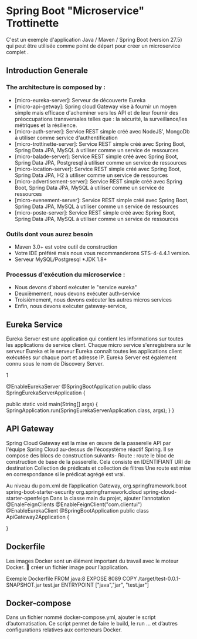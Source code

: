 # Spring Boot "Microservice" Trottinette
C'est un exemple d'application Java / Maven / Spring Boot (version 27.5) qui peut être utilisée comme point de départ pour créer un microservice complet .

## Introduction Generale
### The architecture is composed by :
* [micro-eureka-server]: Serveur de découverte Eureka
* [micro-api-getway]: Spring cloud Gateway vise à fournir un moyen simple mais efficace d'acheminer vers les API et de leur fournir des préoccupations transversales telles que : la sécurité, la surveillance/les métriques et la résilience.
* [micro-auth-server]: Service REST simple créé avec NodeJS', MongoDb à utiliser comme service d'authentification
* [micro-trottinette-server]: Service REST simple créé avec Spring Boot, Spring Data JPA, MySQL à utiliser comme un service de ressources
* [micro-balade-server]: Service REST simple créé avec Spring Boot, Spring Data JPA, Postgresql à utiliser comme un service de ressources
* [micro-location-server]: Service REST simple créé avec Spring Boot, Spring Data JPA, H2 à utiliser comme un service de ressources
* [micro-advertisement-server]: Service REST simple créé avec Spring Boot, Spring Data JPA, MySQL à utiliser comme un service de ressources
* [micro-evenement-server]: Service REST simple créé avec Spring Boot, Spring Data JPA, MySQL à utiliser comme un service de ressources 
* [micro-poste-server]: Service REST simple créé avec Spring Boot, Spring Data JPA, MySQL à utiliser comme un service de ressources
### Outils dont vous aurez besoin
* Maven 3.0+ est votre outil de construction
* Votre IDE préféré mais nous vous recommanderons STS-4-4.4.1 version.
* Serveur MySQL/Postgresql *JDK 1.8+
### Processus d'exécution du microservice :
* Nous devons d'abord exécuter le "service eureka"
* Deuxièmement, nous devons exécuter auth-service
* Troisièmement, nous devons exécuter les autres micros services
* Enfin, nous devons exécuter gateway-service,
## Eureka Service
Eureka Server est une application qui contient les informations sur toutes les applications de service client. Chaque micro service s'enregistrera sur le serveur Eureka et le serveur Eureka connaît toutes les applications client exécutées sur chaque port et adresse IP. Eureka Server est également connu sous le nom de Discovery Server.

1

@EnableEurekaServer @SpringBootApplication public class SpringEurekaServerApplication {

public static void main(String[] args) {
    SpringApplication.run(SpringEurekaServerApplication.class, args);
}
}

## API Gateway
Spring Cloud Gateway est la mise en œuvre de la passerelle API par l'équipe Spring Cloud au-dessus de l'écosystème réactif Spring. Il se compose des blocs de construction suivants- Route : route le bloc de construction de base de la passerelle. Cela consiste en IDENTIFIANT URI de destination Collection de prédicats et collection de filtres Une route est mise en correspondance si le prédicat agrégé est vrai.

Au niveau du pom.xml de l’application Gateway,
org.springframework.boot spring-boot-starter-security org.springframework.cloud spring-cloud-starter-openfeign
Dans la classe main du projet, ajouter l’annotation @EnaleFeignClients
@EnableFeignClient("com.clientui") @EnableEurekaClient @SpringBootApplication public class ApiGateway2Application {

}

## Dockerfile
Les images Docker sont un élément important du travail avec le moteur Docker.  créer un fichier image pour l’application.

Exemple Dockerfile
FROM java:8 EXPOSE 8089 COPY /target/test-0.0.1-SNAPSHOT.jar test.jar ENTRYPOINT ["java","jar", "test.jar"]

## Docker-compose
Dans un fichier nommé docker-compose.yml, ajouter le script d’automatisation. Ce script permet de faire le build, le run ... et d’autres configurations relatives aux conteneurs Docker.
